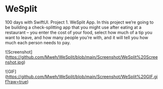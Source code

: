 # WeSplit
100 days with SwiftUI. Project 1. WeSplit App. In this project we’re going to be building a check-splitting app that you might use after eating at a restaurant – you enter the cost of your food, select how much of a tip you want to leave, and how many people you’re with, and it will tell you how much each person needs to pay.

![Screenshot] (https://github.com/Mweh/WeSplit/blob/main/Screenshot/WeSplit%20Screenshot.jpg)

![GIF] (https://github.com/Mweh/WeSplit/blob/main/Screenshot/WeSplit%20GIF.gif?raw=true)

